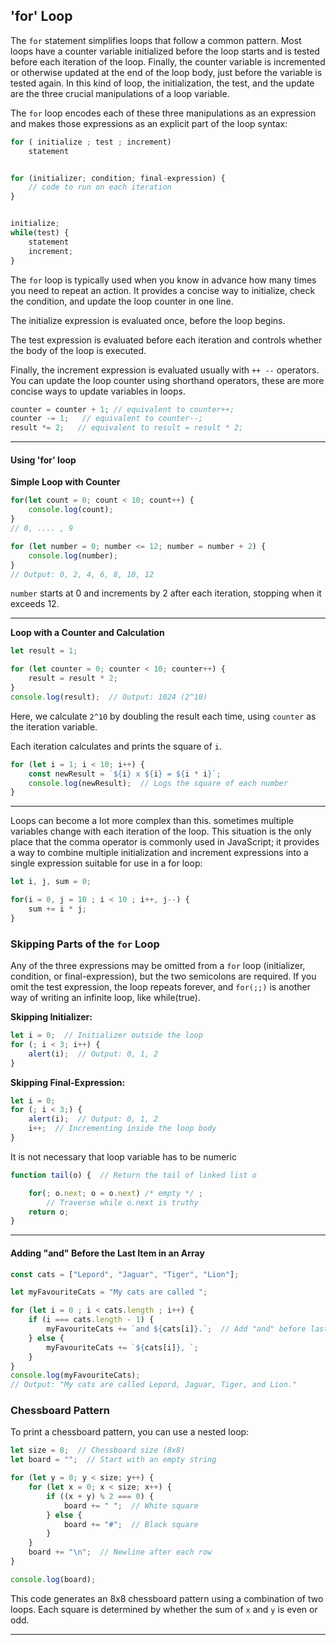 
## 'for' Loop

The `for` statement simplifies loops that follow a common pattern. Most loops have a counter variable initialized before the loop starts and is tested before each iteration of the loop. Finally, the
counter variable is incremented or otherwise updated at the end of the loop body, just before the variable is tested again. In this kind of loop, the initialization, the test, and the update are the three crucial manipulations of a loop variable.

The `for` loop encodes each of these three manipulations as an expression and makes those expressions as an explicit part of the loop syntax:

```js
for ( initialize ; test ; increment)
	statement


for (initializer; condition; final-expression) {
    // code to run on each iteration
}


initialize;
while(test) {
	statement
	increment;
}
```

The `for` loop is typically used when you know in advance how many times you need to repeat an action. It provides a concise way to initialize, check the condition, and update the loop counter in one line.

The initialize expression is evaluated once, before the loop begins.

The test expression is evaluated before each iteration and controls whether the body of the loop is executed.

Finally, the increment expression is evaluated usually with `++ --` operators.
You can update the loop counter using shorthand operators, these are more concise ways to update variables in loops.
```js
counter = counter + 1; // equivalent to counter++;
counter -= 1;   // equivalent to counter--;
result *= 2;   // equivalent to result = result * 2;
```

____

#### Using 'for' loop

**Simple Loop with Counter**
```js
for(let count = 0; count < 10; count++) {
	console.log(count);
}
// 0, .... , 9
```

```js
for (let number = 0; number <= 12; number = number + 2) {
    console.log(number);
}
// Output: 0, 2, 4, 6, 8, 10, 12
```
`number` starts at 0 and increments by 2 after each iteration, stopping when it exceeds 12.

---

**Loop with a Counter and Calculation**
```js
let result = 1;

for (let counter = 0; counter < 10; counter++) {
    result = result * 2;
}
console.log(result);  // Output: 1024 (2^10)
```

Here, we calculate `2^10` by doubling the result each time, using `counter` as the iteration variable.

Each iteration calculates and prints the square of `i`.
```js
for (let i = 1; i < 10; i++) {
    const newResult = `${i} x ${i} = ${i * i}`;
    console.log(newResult);  // Logs the square of each number
}
```

___

Loops can become a lot more complex than this.
sometimes multiple variables change with each iteration of the loop. This situation is the only place that the comma operator is commonly used in JavaScript; it provides a way to combine multiple initialization and increment expressions into a single expression suitable for use in a for loop:

```js
let i, j, sum = 0;

for(i = 0, j = 10 ; i < 10 ; i++, j--) {
	sum += i * j;
}
```

### **Skipping Parts of the `for` Loop**

Any of the three expressions may be omitted from a `for` loop (initializer, condition, or final-expression), but the two semicolons are required. If you omit the test expression, the loop repeats forever, and `for(;;)` is another way of writing an infinite loop, like while(true).

**Skipping Initializer:**
```js
let i = 0;  // Initializer outside the loop
for (; i < 3; i++) {
    alert(i);  // Output: 0, 1, 2
}
```

**Skipping Final-Expression:**
```js
let i = 0;
for (; i < 3;) {
    alert(i);  // Output: 0, 1, 2
    i++;  // Incrementing inside the loop body
}
```

It is not necessary that loop variable has to be numeric
```js
function tail(o) {  // Return the tail of linked list o

	for(; o.next; o = o.next) /* empty */ ; 
		// Traverse while o.next is truthy
	return o;
}
```

---

#### Adding "and" Before the Last Item in an Array

```js
const cats = ["Lepord", "Jaguar", "Tiger", "Lion"];

let myFavouriteCats = "My cats are called ";

for (let i = 0 ; i < cats.length ; i++) {
    if (i === cats.length - 1) {
        myFavouriteCats += `and ${cats[i]}.`;  // Add "and" before last cat
    } else {
        myFavouriteCats += `${cats[i]}, `;
    }
}
console.log(myFavouriteCats);
// Output: "My cats are called Lepord, Jaguar, Tiger, and Lion."
```

### **Chessboard Pattern**

To print a chessboard pattern, you can use a nested loop:

```js
let size = 8;  // Chessboard size (8x8)
let board = "";  // Start with an empty string

for (let y = 0; y < size; y++) {
    for (let x = 0; x < size; x++) {
        if ((x + y) % 2 === 0) {
            board += " ";  // White square
        } else {
            board += "#";  // Black square
        }
    }
    board += "\n";  // Newline after each row
}

console.log(board);
```

This code generates an 8x8 chessboard pattern using a combination of two loops. Each square is determined by whether the sum of `x` and `y` is even or odd.

---

